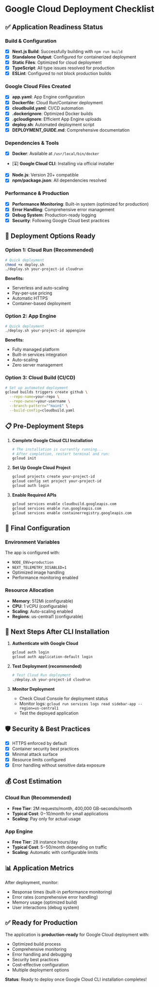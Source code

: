 # Google Cloud Deployment Checklist

## ✅ Application Readiness Status

### Build & Configuration
- [x] **Next.js Build**: Successfully building with `npm run build`
- [x] **Standalone Output**: Configured for containerized deployment
- [x] **Static Files**: Optimized for cloud deployment
- [x] **TypeScript**: All type issues resolved for production
- [x] **ESLint**: Configured to not block production builds

### Google Cloud Files Created
- [x] **app.yaml**: App Engine configuration
- [x] **Dockerfile**: Cloud Run/Container deployment
- [x] **cloudbuild.yaml**: CI/CD automation
- [x] **.dockerignore**: Optimized Docker builds
- [x] **.gcloudignore**: Efficient App Engine uploads
- [x] **deploy.sh**: Automated deployment script
- [x] **DEPLOYMENT_GUIDE.md**: Comprehensive documentation

### Dependencies & Tools
- [x] **Docker**: Available at `/usr/local/bin/docker`
- [⏳] **Google Cloud CLI**: Installing via official installer
- [x] **Node.js**: Version 20+ compatible
- [x] **npm/package.json**: All dependencies resolved

### Performance & Production
- [x] **Performance Monitoring**: Built-in system (optimized for production)
- [x] **Error Handling**: Comprehensive error management
- [x] **Debug System**: Production-ready logging
- [x] **Security**: Following Google Cloud best practices

## 🚀 Deployment Options Ready

### Option 1: Cloud Run (Recommended)
```bash
# Quick deployment
chmod +x deploy.sh
./deploy.sh your-project-id cloudrun
```

**Benefits:**
- Serverless and auto-scaling
- Pay-per-use pricing
- Automatic HTTPS
- Container-based deployment

### Option 2: App Engine
```bash
# Quick deployment
./deploy.sh your-project-id appengine
```

**Benefits:**
- Fully managed platform
- Built-in services integration
- Auto-scaling
- Zero server management

### Option 3: Cloud Build (CI/CD)
```bash
# Set up automated deployment
gcloud builds triggers create github \
  --repo-name=your-repo \
  --repo-owner=your-username \
  --branch-pattern="^main$" \
  --build-config=cloudbuild.yaml
```

## 📋 Pre-Deployment Steps

1. **Complete Google Cloud CLI Installation**
   ```bash
   # The installation is currently running...
   # After completion, restart terminal and run:
   gcloud init
   ```

2. **Set Up Google Cloud Project**
   ```bash
   gcloud projects create your-project-id
   gcloud config set project your-project-id
   gcloud auth login
   ```

3. **Enable Required APIs**
   ```bash
   gcloud services enable cloudbuild.googleapis.com
   gcloud services enable run.googleapis.com
   gcloud services enable containerregistry.googleapis.com
   ```

## 🔧 Final Configuration

### Environment Variables
The app is configured with:
- `NODE_ENV=production`
- `NEXT_TELEMETRY_DISABLED=1`
- Optimized image handling
- Performance monitoring enabled

### Resource Allocation
- **Memory**: 512Mi (configurable)
- **CPU**: 1 vCPU (configurable)
- **Scaling**: Auto-scaling enabled
- **Regions**: us-central1 (configurable)

## 🎯 Next Steps After CLI Installation

1. **Authenticate with Google Cloud**
   ```bash
   gcloud auth login
   gcloud auth application-default login
   ```

2. **Test Deployment (recommended)**
   ```bash
   # Test Cloud Run deployment
   ./deploy.sh your-project-id cloudrun
   ```

3. **Monitor Deployment**
   - Check Cloud Console for deployment status
   - Monitor logs: `gcloud run services logs read sidebar-app --region=us-central1`
   - Test the deployed application

## 🛡️ Security & Best Practices

- [x] HTTPS enforced by default
- [x] Container security best practices
- [x] Minimal attack surface
- [x] Resource limits configured
- [x] Error handling without sensitive data exposure

## 💰 Cost Estimation

### Cloud Run (Recommended)
- **Free Tier**: 2M requests/month, 400,000 GB-seconds/month
- **Typical Cost**: $0-$10/month for small applications
- **Scaling**: Pay only for actual usage

### App Engine
- **Free Tier**: 28 instance hours/day
- **Typical Cost**: $5-$50/month depending on traffic
- **Scaling**: Automatic with configurable limits

## 📊 Application Metrics

After deployment, monitor:
- Response times (built-in performance monitoring)
- Error rates (comprehensive error handling)
- Memory usage (optimized build)
- User interactions (debug system)

## ✅ Ready for Production

The application is **production-ready** for Google Cloud deployment with:
- Optimized build process
- Comprehensive monitoring
- Error handling and debugging
- Security best practices
- Cost-effective configuration
- Multiple deployment options

**Status**: Ready to deploy once Google Cloud CLI installation completes! 